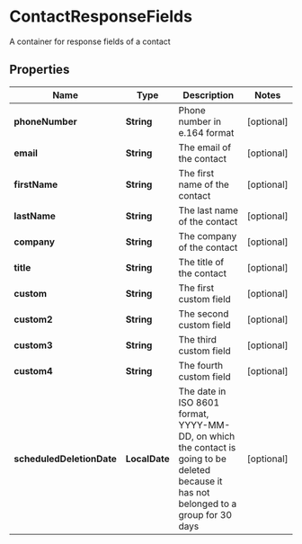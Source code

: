

# ContactResponseFields

A container for response fields of a contact
## Properties

Name | Type | Description | Notes
------------ | ------------- | ------------- | -------------
**phoneNumber** | **String** | Phone number in e.164 format |  [optional]
**email** | **String** | The email of the contact |  [optional]
**firstName** | **String** | The first name of the contact |  [optional]
**lastName** | **String** | The last name of the contact |  [optional]
**company** | **String** | The company of the contact |  [optional]
**title** | **String** | The title of the contact |  [optional]
**custom** | **String** | The first custom field |  [optional]
**custom2** | **String** | The second custom field |  [optional]
**custom3** | **String** | The third custom field |  [optional]
**custom4** | **String** | The fourth custom field |  [optional]
**scheduledDeletionDate** | **LocalDate** | The date in ISO 8601 format, YYYY-MM-DD,  on which the contact is going to be deleted  because it has not belonged to a group for 30 days |  [optional]



